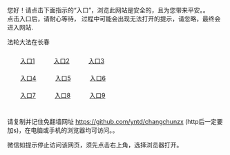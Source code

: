 您好！请点击下面指示的“入口”，浏览此网站是安全的，且为您带来平安。。 <br/>
点击入口后，请耐心等待， 过程中可能会出现无法打开的提示，请忽略，最终会进入网站. </br>

法轮大法在长春<br/>
<div style="padding:10px"><a style="margin:20px" target="_blank" href="https://d1elpa097azyua.cloudfront.net/2Qpsp?vwohvxn" id="ccLink1" rel="nofollow">入口1</a> <a target="_blank" style="margin:20px" href="https://d10qsrt3nv5tup.cloudfront.net/2Qpsp?myxfhy" id="ccLink2" rel="nofollow">入口2</a> <a style="margin:20px" target="_blank" href="https://d2tqgtienkqs3w.cloudfront.net/2Qpsp?gzmceek" id="ccLink3" rel="nofollow">入口3</a></div>

<div style="padding:10px" ><a style="margin:20px" target="_blank" href="https://d1elpa097azyua.cloudfront.net/2Qpsp?vwohvxn" id="ccLink4" rel="nofollow">入口4</a> <a style="margin:20px" href="https://d10qsrt3nv5tup.cloudfront.net/2Qpsp?myxfhy" target="_blank" id="ccLink5" rel="nofollow">入口5</a> <a style="margin:20px" href="https://d2tqgtienkqs3w.cloudfront.net/2Qpsp?gzmceek" target="_blank" id="ccLink6" rel="nofollow">入口6</a></div>

<div style="padding:10px"><a style="margin:20px" target="_blank" href="https://d1elpa097azyua.cloudfront.net/2Qpsp?vwohvxn" id="ccLink7" rel="nofollow">入口7</a> <a style="margin:20px" href="https://d10qsrt3nv5tup.cloudfront.net/2Qpsp?myxfhy" target="_blank" id="ccLink8" rel="nofollow">入口8</a> <a style="margin:20px" target="_blank" href="https://d2tqgtienkqs3w.cloudfront.net/2Qpsp?gzmceek" id="ccLink9" rel="nofollow">入口9</a></div>

<br/>



请复制并记住免翻墙网址 https://github.com/yntd/changchunzx (http后一定要加s)，在电脑或手机的浏览器均可访问。。<br/>

微信如提示停止访问该网页，须先点击右上角，选择浏览器打开。

